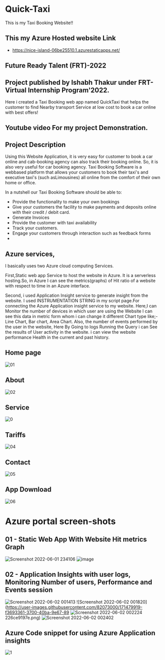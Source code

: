 # Quick-Taxi
This is my Taxi Booking Website!!
## This my Azure Hosted website Link
- https://nice-island-06be25510.1.azurestaticapps.net/

## Future Ready Talent (FRT)-2022
## Project published by Ishabh Thakur under FRT-Virtual Internship Program'2022.

Here i created a Taxi Booking web app named QuickTaxi that helps the customer to find Nearby transport Service at low cost  to book a car online with  best offers!

## Youtube video For my project Demonstration.

## Project Description

Using this Website Application, it is very easy for customer to book a car online and cab-booking agency can also track their booking online. 
So, it is also very useful for car booking agency.
 Taxi Booking Software is a webbased platform that allows your customers to book their taxi's and 
executive taxi's (such asLimousines) all online from the comfort of their own home or office.

In a nutshell our Taxi Booking Software should be able to:
- Provide the functionality to make your own bookings
- Give your customers the facility to make payments and deposits online with their credit / debit card.
- Generate Invoices
- Provide the customer with taxi availability
- Track your customers.
- Engage your customers through interaction such as feedback forms
- 
## Azure services,
I basically uses two Azure cloud computing Services.

First,Static web app Service to host the website in Azure. It is a serverless hosting.So, in Azure I can see the metrics(graphs) of Hit ratio of a website with respect to time in an Azure interface. 

Second, i used Application  Insight service to generate insight from the website.
I used INSTRUMENTATION STRING in my script page.For connecting the Azure Application insight service to my website.
Here,I can Monitor the number of devices in which user are using the Website I can see this data in metric form whom i can change it different Chart type like;- Line Chart, Bar chart, Area Chart. Also, the number of events performed by the user in the website, Here By Going to logs Running the Query i can See the results of User activity in the website. i can view the website performance Health in the current and past history.


## Home page
![01](https://user-images.githubusercontent.com/82073000/171235152-787f4543-0bfd-4bef-9d7d-827248390cca.png)


## About

![02](https://user-images.githubusercontent.com/82073000/171235242-5a23bb36-930b-47e3-943e-45bde73c8076.png)


## Service
![0](https://user-images.githubusercontent.com/82073000/171235473-549117c5-d295-4622-9d73-943250273357.png)

## Tariffs
![04](https://user-images.githubusercontent.com/82073000/171235585-62d7cb82-0efc-4cc7-9c6e-af0d05e2f31d.png)

## Contact
![05](https://user-images.githubusercontent.com/82073000/171235742-30469131-4451-4ae5-906a-57c0623dc93b.png)



## App Download

![06](https://user-images.githubusercontent.com/82073000/171235825-9ad97daa-842d-4ed5-ad46-e94667d79f91.png)


# Azure portal screen-shots
## 01 - Static Web App With Website Hit metrics Graph
![Screenshot 2022-06-01 234106](https://user-images.githubusercontent.com/82073000/171473832-4b429d1b-9649-4806-b29c-5e0042414480.png)
![image](https://user-images.githubusercontent.com/82073000/171474206-973f93b6-3c8b-4304-b599-3f90d8806c2e.png)

## 02 - Application Insights with user logs, Monitoring Number of users, Performance and Events session
![Screenshot 2022-06-02 001413](https://user-images.githubusercontent.com/82073000/171479635-d1f3aaad-3a8f-49ad-b47f-0c09c4e03040.png)
![Screenshot 2022-06-02 001820](https://user-images.githubusercontent.com/82073000/171479919-f3693361-3700-40ba-9e67-89
![Screenshot 2022-06-02 002224](https://user-images.githubusercontent.com/82073000/171481704-75ba807c-c2c2-40c8-99a2-be418294472f.png)
226ce9197e.png)
![Screenshot 2022-06-02 002402](https://user-images.githubusercontent.com/82073000/171481732-b767bbbf-2c84-4874-accb-13d6af1c7ca8.png)


## Azure Code snippet for using Azure Application insights
![1](https://user-images.githubusercontent.com/82073000/171470382-1b43b51f-cf4b-471f-ab9a-4edb0fb5e8cc.png)
